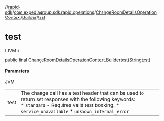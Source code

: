 //[rapid-sdk](../../../../index.md)/[com.expediagroup.sdk.rapid.operations](../../index.md)/[ChangeRoomDetailsOperationContext](../index.md)/[Builder](index.md)/[test](test.md)

# test

[JVM]\

public final [ChangeRoomDetailsOperationContext.Builder](index.md)[test](test.md)([String](https://docs.oracle.com/javase/8/docs/api/java/lang/String.html)test)

#### Parameters

JVM

| | |
|---|---|
| test | The change call has a test header that can be used to return set responses with the following keywords:<br> * `standard` - Requires valid test booking. * `service_unavailable` * `unknown_internal_error` |
